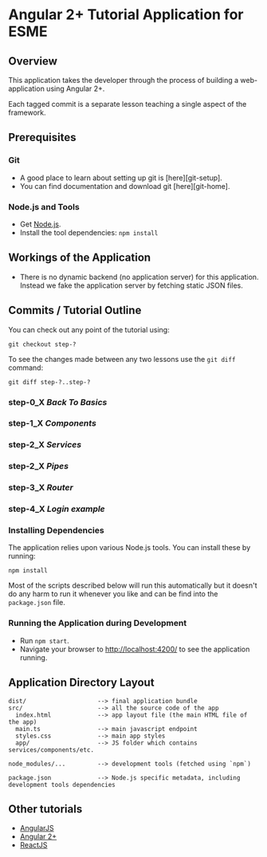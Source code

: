 # Angular 2+ Tutorial Application for ESME

## Overview

This application takes the developer through the process of building a web-application using
Angular 2+.

Each tagged commit is a separate lesson teaching a single aspect of the framework.

## Prerequisites

### Git

- A good place to learn about setting up git is [here][git-setup].
- You can find documentation and download git [here][git-home].

### Node.js and Tools

- Get [Node.js](https://nodejs.org/).
- Install the tool dependencies: `npm install`

## Workings of the Application

- There is no dynamic backend (no application server) for this application. Instead we fake the
application server by fetching static JSON files.


## Commits / Tutorial Outline

You can check out any point of the tutorial using:

```
git checkout step-?
```

To see the changes made between any two lessons use the `git diff` command:

```
git diff step-?..step-?
```

### step-0_X _Back To Basics_
### step-1_X _Components_
### step-2_X _Services_
### step-2_X _Pipes_
### step-3_X _Router_
### step-4_X _Login example_

### Installing Dependencies

The application relies upon various Node.js tools. You can install these by running:

```
npm install
```

Most of the scripts described below will run this automatically but it doesn't do any harm to run
it whenever you like and can be find into the `package.json` file.

### Running the Application during Development

- Run `npm start`.
- Navigate your browser to [http://localhost:4200/](http://localhost:4200/) to see the application
running.

## Application Directory Layout

```
dist/                    --> final application bundle
src/                     --> all the source code of the app
  index.html             --> app layout file (the main HTML file of the app)
  main.ts                --> main javascript endpoint
  styles.css             --> main app styles
  app/                   --> JS folder which contains services/components/etc.
  
node_modules/...         --> development tools (fetched using `npm`)

package.json             --> Node.js specific metadata, including development tools dependencies
```

## Other tutorials
 - [AngularJS]()
 - [Angular 2+]() 
 - [ReactJS]()
